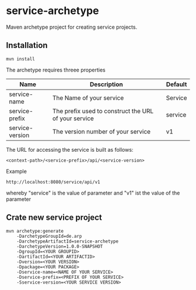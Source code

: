# service-archetype

Maven archetype project for creating service projects.

Installation
------------
```
mvn install
```

The archetype requires threee properties

| Name  | Description | Default |
| ------------- | ------------- | ------------- |
| service-name | The Name of your service | Service |
| service-prefix | The prefix used to construct the URL of your service | service |
| service-version | The version number of your service | v1 |

The URL for accessing the service is built as follows:

```
<context-path>/<service-prefix>/api/<service-version>
```

Example
```
http://localhost:8080/service/api/v1
```
whereby "service" is the value of parameter <service-name> and
"v1" ist the value of the parameter <service-version>

Crate new service project
-------------------------

```
mvn archetype:generate 
    -DarchetypeGroupId=de.arp 
    -DarchetypeArtifactId=service-archetype 
    -DarchetypeVersion=1.0.0-SNAPSHOT 
    -DgroupId=<YOUR GROUPID> 
    -DartifactId=<YOUR ARTIFACTID> 
    -Dversion=<YOUR VERSION> 
    -Dpackage=<YOUR PACKAGE> 
    -Dservice-name=<NAME OF YOUR SERVICE> 
    -Dservice-prefix=<PREFIX OF YOUR SERVICE>
    -Sservice-version=<YOUR SERVICE VERSION>
```